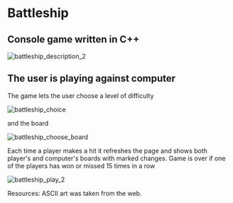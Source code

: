 # Battleship

## Console game written in C++

![battleship_description_2](https://user-images.githubusercontent.com/57934167/129679244-b1134e10-74f9-4aba-994e-ee9ab82ea40d.gif)

## The user is playing against computer

The game lets the user choose a level of difficulty

![battleship_choice](https://user-images.githubusercontent.com/57934167/129677689-e5db347a-cce6-47ce-9a99-a250d3d5a745.gif)

and the board

![battleship_choose_board](https://user-images.githubusercontent.com/57934167/129677692-3a9b0ede-f5c9-4b54-852b-354ad3060670.gif)

Each time a player makes a hit it refreshes the page and shows both player's and computer's boards with marked changes. Game is over if one of the players has won or missed 15 times in a row

![battleship_play_2](https://user-images.githubusercontent.com/57934167/129677700-7fa2c8a1-01c9-473f-9dab-df20b0b225c2.gif)

Resources: ASCII art was taken from the web.
